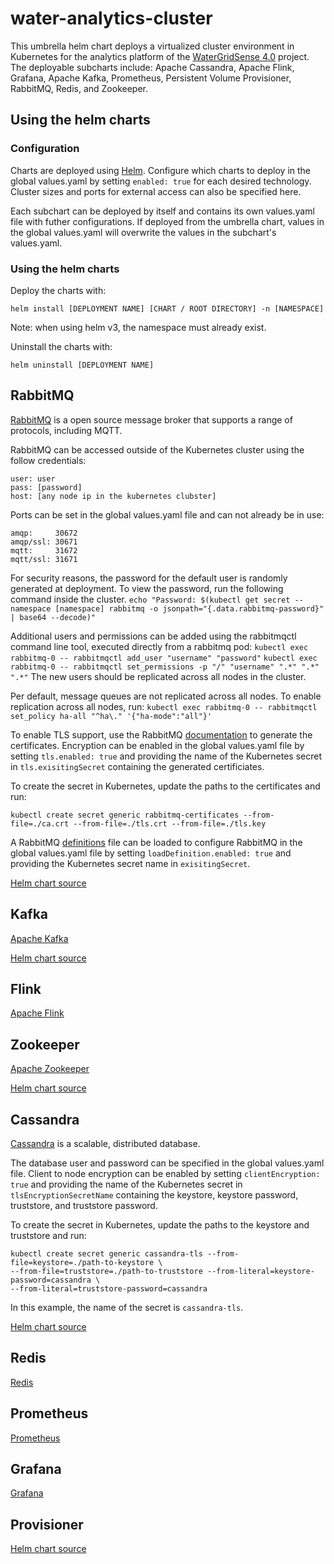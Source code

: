 # water-analytics-cluster

This umbrella helm chart deploys a virtualized cluster environment in Kubernetes for the analytics platform of the [WaterGridSense 4.0](https://www.dos.tu-berlin.de/menue/research/watergridsense_40/) project. The deployable subcharts include: Apache Cassandra, Apache Flink, Grafana, Apache Kafka, Prometheus, Persistent Volume Provisioner, RabbitMQ, Redis, and Zookeeper.

## Using the helm charts

### Configuration

Charts are deployed using [Helm](https://helm.sh). Configure which charts to deploy in the global values.yaml by setting ``enabled: true`` for each desired technology. Cluster sizes and ports for external access can also be specified here.

Each subchart can be deployed by itself and contains its own values.yaml file with futher configurations. If deployed from the umbrella chart, values in the global values.yaml will overwrite the values in the subchart's values.yaml.

### Using the helm charts
Deploy the charts with:
```
helm install [DEPLOYMENT NAME] [CHART / ROOT DIRECTORY] -n [NAMESPACE]
```

Note: when using helm v3, the namespace must already exist.

Uninstall the charts with:
```
helm uninstall [DEPLOYMENT NAME]
```


## RabbitMQ
[RabbitMQ](https://www.rabbitmq.com) is a open source message broker that supports a range of protocols, including MQTT.

RabbitMQ can be accessed outside of the Kubernetes cluster using the follow credentials:

```
user: user
pass: [password]
host: [any node ip in the kubernetes clubster]
```
Ports can be set in the global values.yaml file and can not already be in use:
```
amqp:     30672
amqp/ssl: 30671
mqtt:     31672
mqtt/ssl: 31671
```

For security reasons, the password for the default user is randomly generated at deployment.
To view the password, run the following command inside the cluster.
``echo "Password: $(kubectl get secret --namespace [namespace] rabbitmq -o jsonpath="{.data.rabbitmq-password}" | base64 --decode)"``

Additional users and permissions can be added using the rabbitmqctl command line tool, executed directly from a rabbitmq pod:
``kubectl exec rabbitmq-0 -- rabbitmqctl add_user "username" "password"``
``kubectl exec rabbitmq-0 -- rabbitmqctl set_permissions -p "/" "username" ".*" ".*" ".*"``
The new users should be replicated across all nodes in the cluster.

Per default, message queues are not replicated across all nodes. To enable replication across all nodes, run:
``kubectl exec rabbitmq-0 -- rabbitmqctl set_policy ha-all "^ha\." '{"ha-mode":"all"}'``

To enable TLS support, use the RabbitMQ [documentation](https://www.rabbitmq.com/ssl.html#automated-certificate-generation) to generate the certificates. Encryption can be enabled in the global values.yaml file by setting ``tls.enabled: true`` and providing the name of the Kubernetes secret in ``tls.exisitingSecret`` containing the generated certificiates.

To create the secret in Kubernetes, update the paths to the certificates and run:
```
kubectl create secret generic rabbitmq-certificates --from-file=./ca.crt --from-file=./tls.crt --from-file=./tls.key
````

A RabbitMQ [definitions](https://www.rabbitmq.com/definitions.html) file can be loaded to configure RabbitMQ in the global values.yaml file by setting ``loadDefinition.enabled: true`` and providing the Kubernetes secret name in ``exisitingSecret``.

[Helm chart source](https://github.com/bitnami/charts/tree/master/bitnami/rabbitmq)


## Kafka
[Apache Kafka](https://kafka.apache.org)

[Helm chart source](https://github.com/helm/charts/tree/master/incubator/kafka)


## Flink
[Apache Flink](https://flink.apache.org)


## Zookeeper
[Apache Zookeeper](https://zookeeper.apache.org)

[Helm chart source](https://github.com/helm/charts/tree/master/incubator/zookeeper)


## Cassandra
[Cassandra](https://cassandra.apache.org) is a scalable, distributed database.

The database user and password can be specified in the global values.yaml file. Client to node encryption can be enabled by setting ``clientEncryption: true`` and providing the name of the Kubernetes secret in ``tlsEncryptionSecretName`` containing the keystore, keystore password, truststore, and truststore password.

To create the secret in Kubernetes, update the paths to the keystore and truststore and run:
```
kubectl create secret generic cassandra-tls --from-file=keystore=./path-to-keystore \
--from-file=truststore=./path-to-truststore --from-literal=keystore-password=cassandra \
--from-literal=truststore-password=cassandra
```

In this example, the name of the secret is ``cassandra-tls``.


[Helm chart source](https://github.com/bitnami/charts/tree/master/bitnami/cassandra)

## Redis
[Redis](https://redis.io)


## Prometheus
[Prometheus](https://prometheus.io)


## Grafana
[Grafana](https://grafana.com)


## Provisioner
[Helm chart source](https://github.com/kubernetes-sigs/sig-storage-local-static-provisioner/blob/master/helm/provisioner/values.yaml)
